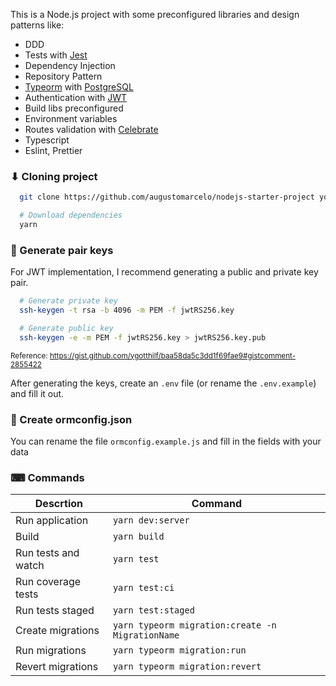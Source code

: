 This is a Node.js project with some preconfigured libraries and design patterns like:
  - DDD
  - Tests with [Jest](https://jestjs.io/)
  - Dependency Injection
  - Repository Pattern
  - [Typeorm](https://typeorm.io/) with [PostgreSQL](https://www.postgresql.org/)
  - Authentication with [JWT](https://jwt.io/)
  - Build libs preconfigured
  - Environment variables
  - Routes validation with [Celebrate](https://github.com/arb/celebrate)
  - Typescript
  - Eslint, Prettier

### ⬇ Cloning project

  ```bash
    git clone https://github.com/augustomarcelo/nodejs-starter-project your-project-name

    # Download dependencies
    yarn
  ```

### 🔐 Generate pair keys

  For JWT implementation, I recommend generating a public and private key pair.

  ```bash
    # Generate private key
    ssh-keygen -t rsa -b 4096 -m PEM -f jwtRS256.key

    # Generate public key
    ssh-keygen -e -m PEM -f jwtRS256.key > jwtRS256.key.pub
  ```

  <small>Reference: https://gist.github.com/ygotthilf/baa58da5c3dd1f69fae9#gistcomment-2855422</small>

  After generating the keys, create an `.env` file (or rename the `.env.example`) and fill it out.


### 🎲 Create ormconfig.json

  You can rename the file `ormconfig.example.js` and fill in the fields with your data

### ⌨ Commands

  | Descrtion | Command |
  |---|---|
  | Run application | `yarn dev:server` |
  | Build | `yarn build` |
  | Run tests and watch | `yarn test` |
  | Run coverage tests | `yarn test:ci` |
  | Run tests staged | `yarn test:staged` |
  | Create migrations | `yarn typeorm migration:create -n MigrationName` |
  | Run migrations | `yarn typeorm migration:run` |
  | Revert migrations | `yarn typeorm migration:revert` |

